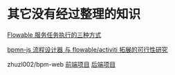 # 其它没有经过整理的知识



[Flowable 服务任务执行的三种方式 ](https://www.cnblogs.com/jeecg158/p/17913722.html)

[bpmn-js 流程设计器 与 flowable/activiti 拓展的可行性研究](https://blog.csdn.net/zhuzhoulin/article/details/106823315)

zhuzl002/bpm-web [前端项目](https://gitee.com/zhuzl002/bpm-web.git) [后端项目](https://gitee.com/zhuzl002/easy-bpm-parent)